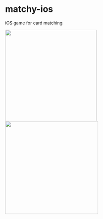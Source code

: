 # matchy-ios
iOS game for card matching

<img src="https://i.imgur.com/IbNvdsf.png" width="295"> <img src="https://i.imgur.com/JXxmMZM.png" width="300">
